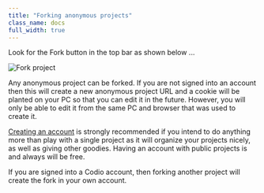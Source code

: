 ```yaml
---
title: "Forking anonymous projects"
class_name: docs
full_width: true
---
```


Look for the Fork button in the top bar as shown below ...

![Fork project](/img/docs/fork-ide.png)

Any anonymous project can be forked. If you are not signed into an account then this will create a new anonymous project URL and a cookie will be planted on your PC so that you can edit it in the future. However, you will only be able to edit it from the same PC and browser that was used to create it.

[Creating an account](/docs/signup/) is strongly recommended if you intend to do anything more than play with a single project as it will organize your projects nicely, as well as giving other goodies. Having an account with public projects is and always will be free.

If you are signed into a Codio account, then forking another project will create the fork in your own account.

